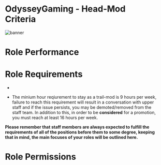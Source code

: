 # OdysseyGaming - Head-Mod Criteria
![banner](https://cdn.discordapp.com/attachments/746231499355062372/928410148005871626/unknown.png)
# Role Performance



# Role Requirements 

- 

- The minium hour reqiurement to stay as a trail-mod is 9 hours per week, failure to reach this requirement will result in a conversation with upper staff and if the issue persists, you may be demoted/removed from the staff team. In addition to this, in order to be **considered** for a promotion, you must reach at least 16 hours per week.

**Please remember that staff members are always expected to fulfill the requirements of all of the positions before them to some degree, keeping that in mind, the main focuses of your roles will be outlined here.**

# Role Permissions

